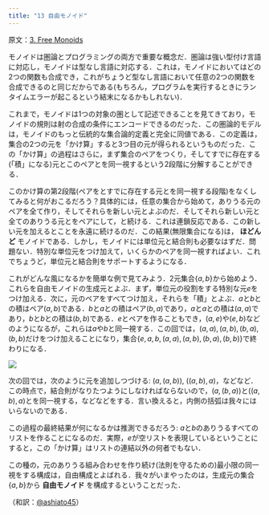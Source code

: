 ```yaml
---
title: "13 自由モノイド"
---
```


原文：[3. Free Monoids ](https://bartoszmilewski.com/2015/07/21/free-monoids/)

モノイドは圏論とプログラミングの両方で重要な概念だ．圏論は強い型付け言語に対応し，モノイドは型なし言語に対応する．これは，モノイドにおいてはどの2つの関数も合成でき，これがちょうど型なし言語において任意の2つの関数を合成できるのと同じだからである(もちろん，プログラムを実行するときにランタイムエラーが起こるという結末になるかもしれない)．

これまで，モノイドは1つの対象の圏として記述できることを見てきており，モノイドの規則は射の合成の条件にエンコードできるのだった．この圏論的モデルは，モノイドのもっと伝統的な集合論的定義と完全に同値である．この定義は，集合の2つの元を「かけ算」すると3つ目の元が得られるというものだった．この「かけ算」の過程はさらに，まず集合のペアをつくり，そしてすでに存在する(「積」になる)元とこのペアとを同一視するという2段階に分解することができる．

このかけ算の第2段階(ペアをとすでに存在する元とを同一視する段階)をなくしてみると何がおこるだろう？具体的には，任意の集合から始めて，ありうる元のペアを全て作り，そしてそれらを新しい元とよぶのだ．そしてそれら新しい元と全てのありうる元とをペアにして，と続ける．これは連鎖反応である．この新しい元を加えるとことを永遠に続けるのだ．この結果(無限集合になる)は， **ほどんど** モノイドである．しかし，モノイドには単位元と結合則も必要なはずだ．問題ない．特別な単位元をつけ加えて，いくらかのペアを同一視すればよい．これでちょうど，単位元と結合則をサポートするようになる．

これがどんな風になるかを簡単な例で見てみよう．2元集合$\{a, b\}$から始めよう．これらを自由モノイドの生成元とよぶ．まず，単位元の役割をする特別な元$e$をつけ加える．次に，元のペアをすべてつけ加え，それらを「積」とよぶ．$a$と$b$との積はペア$(a, b)$である．$b$と$a$との積はペア$(b, a)$であり，$a$と$a$との積は$(a, a)$であり，$b$と$b$との積は$(b, b)$である．$e$とペアを作ることもでき，$(a, e)$や$(e, b)$などのようになるが，これらは$a$や$b$と同一視する．この回では，$(a, a), (a, b), (b, a), (b, b)$だけをつけ加えることになり，集合$\{e, a, b, (a, a), (a, b), (b, a), (b, b)\}$で終わりになる．

![](https://storage.googleapis.com/zenn-user-upload/f99xlq6ggsxyfrkuj3cj1s71y7vd)

次の回では，次のように元を追加しつづける: $(a, (a, b))$, $((a, b), a)$，などなど．この時点で，結合則がなりたつようにしなければならないので，$(a, (b, a))$と$((a, b), a)$とを同一視する，などなどをする．言い換えると，内側の括弧は我々にはいらないのである．

この過程の最終結果が何になるかは推測できるだろう: $a$と$b$のありうるすべてのリストを作ることになるのだ．実際，$e$が空リストを表現しているということにすると，この「かけ算」はリストの連結以外の何者でもない．

この種の，元のありうる組み合わせを作り続け(法則を守るための)最小限の同一視をする構成は，自由構成とよばれる．我々がいまやったのは，生成元の集合$\{a, b\}$から **自由モノイド** を構成するということだった．


（和訳：[@ashiato45](https://twitter.com/ashiato45)）

